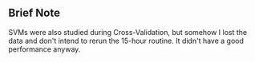 ## Brief Note

SVMs were also studied during Cross-Validation, but somehow I lost the data and don't intend to rerun the 15-hour routine. It didn't have a good performance anyway.